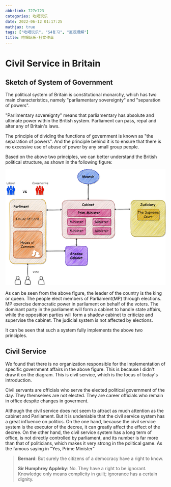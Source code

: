 ```yaml
---
abbrlink: 727e723
categories: 吃喝玩乐
date: 2022-06-12 01:17:25
mathjax: true
tags: ["吃喝玩乐", "S4复习", "直观理解"]
title: 吃喝玩乐-社文作业
---
```


# Civil Service in Britain

## Sketch of System of Government	

The political system of Britain is constitutional monarchy, which has two main characteristics, namely "parliamentary sovereignty" and "separation of powers".

"Parlimentary sovereignty" means that parliamentary has absolute and ultimate power within the British system. Parliament can pass, repal and alter any of Britain's laws.

The principle of dividing the functions of government is known as "the separation of powers". And the principle behind it is to ensure that there is no excessive use of abuse of power by any small group people.

Based on the above two principles, we can better understand the British political structure, as shown in the following figure:

![英国政体架构.drawio](吃喝玩乐-社文作业/英国政体架构.drawio.png)

As can be seen from the above figure, the leader of the country is the king or queen. The people elect members of Parliament(MP) through elections. MP exercise democratic power in parliament on behalf of the voters. The dominant party in the parliament will form a cabinet to handle state affairs, while the opposition parties will form a shadow cabinet to criticize and supervise the cabinet. The judicial system is not affected by elections.

It can be seen that such a system fully implements the above two principles.

## Civil Service

We found that there is no organization responsible for the implementation of specific government affairs in the above figure. This is because I didn't draw it on the diagram. This is civil service, which is the focus of today's introduction.

Civil servants are officials who serve the elected political government of the day. They themselves are not elected. They are career officials who remain in office despite changes in goverment.

Although the civil service does not seem to attract as much attention as the cabinet and Parliament. But it is undeniable that the civil service system has a great influence on politics. On the one hand, because the civil service system is the executor of the decree, it can greatly affect the effect of the decree. On the other hand, the civil service system has a long term of office, is not directly controlled by parliament, and its number is far more than that of politicians, which makes it very strong in the political game. As the famous saying in "Yes, Prime Minister"

>**Bernard**: But surely the citizens of a democracy have a right to know.
>
>**Sir Humphrey Appleby**: No. They have a right to be ignorant. Knowledge only means complicity in guilt; ignorance has a certain dignity.
